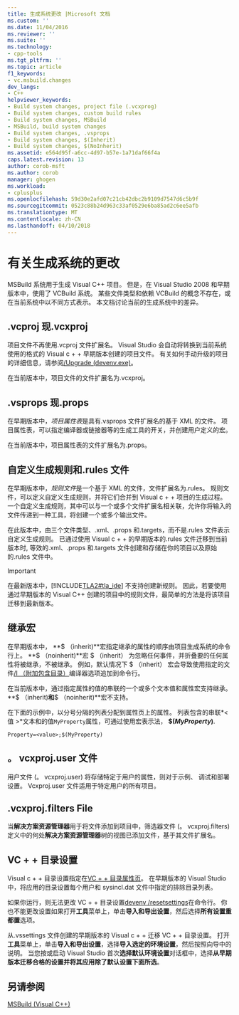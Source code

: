 ```yaml
---
title: 生成系统更改 |Microsoft 文档
ms.custom: ''
ms.date: 11/04/2016
ms.reviewer: ''
ms.suite: ''
ms.technology:
- cpp-tools
ms.tgt_pltfrm: ''
ms.topic: article
f1_keywords:
- vc.msbuild.changes
dev_langs:
- C++
helpviewer_keywords:
- Build system changes, project file (.vcxprog)
- Build system changes, custom build rules
- Build system changes, MSBuild
- MSBuild, build system changes
- Build system changes, .vsprops
- Build system changes, $(Inherit)
- Build system changes, $(NoInherit)
ms.assetid: e564d95f-a6cc-4d97-b57e-1a71daf66f4a
caps.latest.revision: 13
author: corob-msft
ms.author: corob
manager: ghogen
ms.workload:
- cplusplus
ms.openlocfilehash: 59d30e2afd07c21cb42dbc2b9109d7547d6c5b9f
ms.sourcegitcommit: 0523c88b24d963c33af0529e6ba85ad2c6ee5afb
ms.translationtype: MT
ms.contentlocale: zh-CN
ms.lasthandoff: 04/10/2018
---
```

# <a name="build-system-changes"></a>有关生成系统的更改
MSBuild 系统用于生成 Visual C++ 项目。 但是，在 Visual Studio 2008 和早期版本中，使用了 VCBuild 系统。 某些文件类型和依赖 VCBuild 的概念不存在，或在当前系统中以不同方式表示。 本文档讨论当前的生成系统中的差异。  
  
## <a name="vcproj-is-now-vcxproj"></a>.vcproj 现.vcxproj  
 项目文件不再使用.vcproj 文件扩展名。 Visual Studio 会自动将转换到当前系统使用的格式的 Visual c + + 早期版本创建的项目文件。 有关如何手动升级的项目的详细信息，请参阅[/Upgrade (devenv.exe)](/visualstudio/ide/reference/upgrade-devenv-exe)。  
  
 在当前版本中，项目文件的文件扩展名为.vcxproj。  
  
## <a name="vsprops-is-now-props"></a>.vsprops 现.props  
 在早期版本中，*项目属性表*是具有.vsprops 文件扩展名的基于 XML 的文件。 项目属性表，可以指定编译器或链接器等的生成工具的开关，并创建用户定义的宏。  
  
 在当前版本中，项目属性表的文件扩展名为.props。  
  
## <a name="custom-build-rules-and-rules-files"></a>自定义生成规则和.rules 文件  
 在早期版本中，*规则文件*是一个基于 XML 的文件，文件扩展名为.rules。 规则文件，可以定义自定义生成规则，并将它们合并到 Visual c + + 项目的生成过程。 一个自定义生成规则，其中可以与一个或多个文件扩展名相关联，允许你将输入的文件传递到一种工具，将创建一个或多个输出文件。  
  
 在此版本中，由三个文件类型、.xml、.props 和.targets，而不是.rules 文件表示自定义生成规则。 已通过使用 Visual c + + 的早期版本的.rules 文件迁移到当前版本时, 等效的.xml、.props 和.targets 文件创建和存储在你的项目以及原始的.rules 文件中。  
  
> [!IMPORTANT]
>  在最新版本中，[!INCLUDE[TLA2#tla_ide](../build/includes/tla2sharptla_ide_md.md)] 不支持创建新规则。 因此，若要使用通过早期版本的 Visual C++ 创建的项目中的规则文件，最简单的方法是将该项目迁移到最新版本。  
  
## <a name="inheritance-macros"></a>继承宏  
 在早期版本中， **$ （inherit)**宏指定继承的属性的顺序由项目生成系统的命令行上。 **$ （noinherit)**宏 $ （inherit） 为忽略任何事件，并折叠要的任何属性将被继承，不被继承。 例如，默认情况下 $ （inherit） 宏会导致使用指定的文件[/I （附加包含目录）](../build/reference/i-additional-include-directories.md)编译器选项追加到命令行。  
  
 在当前版本中，通过指定属性的值的串联的一个或多个文本值和属性宏支持继承。 **$ （inherit)**和**$ （noinherit)**宏不支持。  
  
 在下面的示例中，以分号分隔的列表分配到属性页上的属性。 列表包含的串联*\<值 >*文本和的值`MyProperty`属性，可通过使用宏表示法， **$(***MyProperty***)**.  
  
```  
Property=<value>;$(MyProperty)  
```  
  
## <a name="vcxprojuser-files"></a>。 vcxproj.user 文件  
 用户文件 (。 vcxproj.user) 将存储特定于用户的属性，则对于示例、 调试和部署设置。 Vcxproj.user 文件适用于特定用户的所有项目。  
  
## <a name="vcxprojfilters-file"></a>.vcxproj.filters File  
 当**解决方案资源管理器**用于将文件添加到项目中，筛选器文件 (。 vcxproj.filters) 定义中的何处**解决方案资源管理器**树的视图已添加文件，基于其文件扩展名。  
  
## <a name="vc-directories-settings"></a>VC + + 目录设置  
 Visual c + + 目录设置指定在[VC + + 目录属性页](../ide/vcpp-directories-property-page.md)。 在早期版本的 Visual Studio 中，将应用的目录设置每个用户和 sysincl.dat 文件中指定的排除目录列表。  
  
 如果你运行，则无法更改 VC + + 目录设置[devenv /resetsettings](/visualstudio/ide/reference/resetsettings-devenv-exe)在命令行。 你也不能更改设置如果打开**工具**菜单上，单击**导入和导出设置**，然后选择**所有设置重都置**选项。  
  
 从.vssettings 文件创建的早期版本的 Visual c + + 迁移 VC + + 目录设置。 打开**工具**菜单上，单击**导入和导出设置**，选择**导入选定的环境设置**，然后按照向导中的说明。 当您按或启动 Visual Studio 首次**选择默认环境设置**对话框中，选择**从早期版本迁移合格的设置并将其应用除了默认设置下面所选**。  
  
## <a name="see-also"></a>另请参阅  
 [MSBuild (Visual C++)](../build/msbuild-visual-cpp.md)